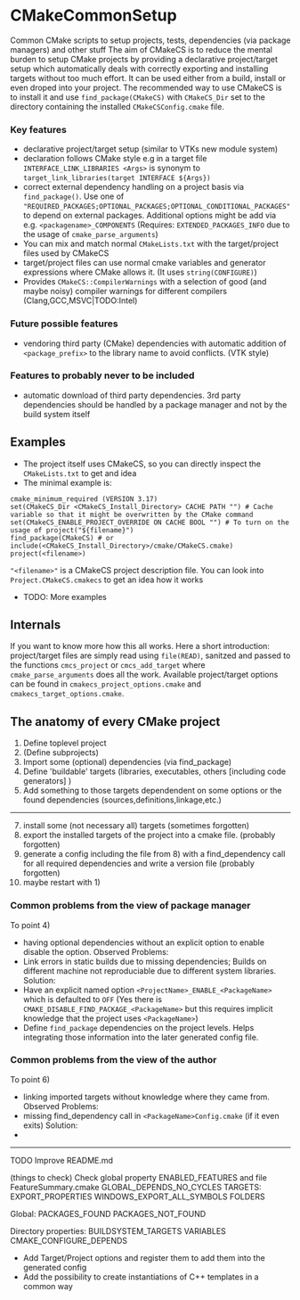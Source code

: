 # CMakeCommonSetup
Common CMake scripts to setup projects, tests, dependencies (via package managers) and other stuff The aim of CMakeCS is to reduce the mental burden to setup CMake projects by providing a declarative project/target setup which automatically deals with correctly exporting and installing targets without too much effort. It can be used either from a build, install or even droped into your project. The recommended way to use CMakeCS is to install it and use `find_package(CMakeCS)` with `CMakeCS_Dir` set to the directory containing the installed `CMakeCSConfig.cmake` file.   

### Key features
 - declarative project/target setup (similar to VTKs new module system)
 - declaration follows CMake style e.g in a target file `INTERFACE_LINK_LIBRARIES <Args>` is synonym to `target_link_libraries(target INTERFACE ${Args})`
 - correct external dependency handling on a project basis via `find_package()`. Use one of `"REQUIRED_PACKAGES;OPTIONAL_PACKAGES;OPTIONAL_CONDITIONAL_PACKAGES"` to depend on external packages. Additional options might be add via e.g. `<packagename>_COMPONENTS` (Requires: `EXTENDED_PACKAGES_INFO` due to the usage of `cmake_parse_arguments`)
 - You can mix and match normal `CMakeLists.txt` with the target/project files used by CMakeCS
 - target/project files can use normal cmake variables and generator expressions where CMake allows it. (It uses `string(CONFIGURE)`)
 - Provides `CMakeCS::CompilerWarnings` with a selection of good (and maybe noisy) compiler warnings for different compilers (Clang,GCC,MSVC|TODO:Intel)

### Future possible features
 - vendoring third party (CMake) dependencies with automatic addition of `<package_prefix>` to the library name to avoid conflicts. (VTK style) 

### Features to probably never to be included
 - automatic download of third party dependencies. 3rd party dependencies should be handled by a package manager and not by the build system itself

## Examples
 - The project itself uses CMakeCS, so you can directly inspect the `CMakeLists.txt` to get and idea 
 - The minimal example is:
```
cmake_minimum_required (VERSION 3.17)
set(CMakeCS_Dir <CMakeCS_Install_Directory> CACHE PATH "") # Cache variable so that it might be overwritten by the CMake command
set(CMakeCS_ENABLE_PROJECT_OVERRIDE ON CACHE BOOL "") # To turn on the usage of project("${filename}")
find_package(CMakeCS) # or include(<CMakeCS_Install_Directory>/cmake/CMakeCS.cmake)
project(<filename>)
```
`"<filename>"` is a CMakeCS project description file. You can look into `Project.CMakeCS.cmakecs` to get an idea how it works 
 - TODO: More examples

## Internals

If you want to know more how this all works. Here a short introduction: project/target files are simply read using `file(READ)`, sanitzed and passed to the functions `cmcs_project` or `cmcs_add_target` where `cmake_parse_arguments` does all the work. Available project/target options can be found in `cmakecs_project_options.cmake` and `cmakecs_target_options.cmake`.

## The anatomy of every CMake project
 1) Define toplevel project
 3) (Define subprojects)
 4) Import some (optional) dependencies (via find_package)
 5) Define 'buildable' targets (libraries, executables, others [including code generators] )
 6) Add something to those targets dependendent on some options or the found dependencies (sources,definitions,linkage,etc.)
 ---
 7) install some (not necessary all) targets (sometimes forgotten)
 8) export the installed targets of the project into a cmake file. (probably forgotten)
 9) generate a config including the file from 8) with a find_dependency call for all required dependencies and write a version file (probably forgotten)
 10) maybe restart with 1)

 ### Common problems from the view of package manager
 
 To point 4)
 - having optional dependencies without an explicit option to enable disable the option.
 Observed Problems:
 - Link errors in static builds due to missing dependencies; Builds on different machine not reproduciable due to different system libraries.  
 Solution:
 - Have an explicit named option `<ProjectName>_ENABLE_<PackageName>` which is defaulted to `OFF`
   (Yes there is `CMAKE_DISABLE_FIND_PACKAGE_<PackageName>` but this requires implicit knowledge that the project uses `<PackageName>`)
 - Define `find_package` dependencies on the project levels. Helps integrating those information into the later generated config file. 

### Common problems from the view of the author
 To point 6)
  - linking imported targets without knowledge where they came from. 
 Observed Problems:
  - missing find_dependency call in `<PackageName>Config.cmake` (if it even exits)
 Solution: 
  - 

--- 
 TODO
 Improve README.md
 
 (things to check)
 Check global property ENABLED_FEATURES and file FeatureSummary.cmake
 GLOBAL_DEPENDS_NO_CYCLES
 TARGETS:
 EXPORT_PROPERTIES
 WINDOWS_EXPORT_ALL_SYMBOLS
 FOLDERS

 Global:
 PACKAGES_FOUND
 PACKAGES_NOT_FOUND

 Directory properties:
 BUILDSYSTEM_TARGETS
 VARIABLES
 CMAKE_CONFIGURE_DEPENDS

 - Add Target/Project options and register them to add them into the generated config
 - Add the possibility to create instantiations of C++ templates in a common way